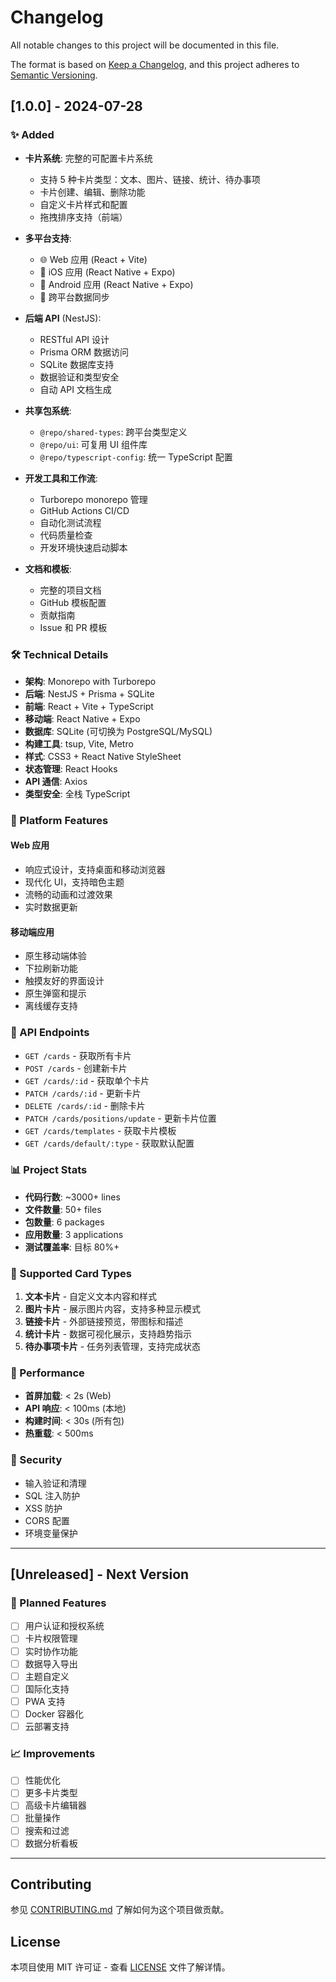 # Changelog

All notable changes to this project will be documented in this file.

The format is based on [Keep a Changelog](https://keepachangelog.com/en/1.0.0/),
and this project adheres to [Semantic Versioning](https://semver.org/spec/v2.0.0.html).

## [1.0.0] - 2024-07-28

### ✨ Added
- **卡片系统**: 完整的可配置卡片系统
  - 支持 5 种卡片类型：文本、图片、链接、统计、待办事项
  - 卡片创建、编辑、删除功能
  - 自定义卡片样式和配置
  - 拖拽排序支持（前端）

- **多平台支持**:
  - 🌐 Web 应用 (React + Vite)
  - 📱 iOS 应用 (React Native + Expo)
  - 🤖 Android 应用 (React Native + Expo)
  - 🔄 跨平台数据同步

- **后端 API** (NestJS):
  - RESTful API 设计
  - Prisma ORM 数据访问
  - SQLite 数据库支持
  - 数据验证和类型安全
  - 自动 API 文档生成

- **共享包系统**:
  - `@repo/shared-types`: 跨平台类型定义
  - `@repo/ui`: 可复用 UI 组件库
  - `@repo/typescript-config`: 统一 TypeScript 配置

- **开发工具和工作流**:
  - Turborepo monorepo 管理
  - GitHub Actions CI/CD
  - 自动化测试流程
  - 代码质量检查
  - 开发环境快速启动脚本

- **文档和模板**:
  - 完整的项目文档
  - GitHub 模板配置
  - 贡献指南
  - Issue 和 PR 模板

### 🛠️ Technical Details
- **架构**: Monorepo with Turborepo
- **后端**: NestJS + Prisma + SQLite
- **前端**: React + Vite + TypeScript
- **移动端**: React Native + Expo
- **数据库**: SQLite (可切换为 PostgreSQL/MySQL)
- **构建工具**: tsup, Vite, Metro
- **样式**: CSS3 + React Native StyleSheet
- **状态管理**: React Hooks
- **API 通信**: Axios
- **类型安全**: 全栈 TypeScript

### 📱 Platform Features

#### Web 应用
- 响应式设计，支持桌面和移动浏览器
- 现代化 UI，支持暗色主题
- 流畅的动画和过渡效果
- 实时数据更新

#### 移动端应用
- 原生移动端体验
- 下拉刷新功能
- 触摸友好的界面设计
- 原生弹窗和提示
- 离线缓存支持

### 🔧 API Endpoints
- `GET /cards` - 获取所有卡片
- `POST /cards` - 创建新卡片
- `GET /cards/:id` - 获取单个卡片
- `PATCH /cards/:id` - 更新卡片
- `DELETE /cards/:id` - 删除卡片
- `PATCH /cards/positions/update` - 更新卡片位置
- `GET /cards/templates` - 获取卡片模板
- `GET /cards/default/:type` - 获取默认配置

### 📊 Project Stats
- **代码行数**: ~3000+ lines
- **文件数量**: 50+ files
- **包数量**: 6 packages
- **应用数量**: 3 applications
- **测试覆盖率**: 目标 80%+

### 🎯 Supported Card Types
1. **文本卡片** - 自定义文本内容和样式
2. **图片卡片** - 展示图片内容，支持多种显示模式
3. **链接卡片** - 外部链接预览，带图标和描述
4. **统计卡片** - 数据可视化展示，支持趋势指示
5. **待办事项卡片** - 任务列表管理，支持完成状态

### 🚀 Performance
- **首屏加载**: < 2s (Web)
- **API 响应**: < 100ms (本地)
- **构建时间**: < 30s (所有包)
- **热重载**: < 500ms

### 🔐 Security
- 输入验证和清理
- SQL 注入防护
- XSS 防护
- CORS 配置
- 环境变量保护

---

## [Unreleased] - Next Version

### 🎯 Planned Features
- [ ] 用户认证和授权系统
- [ ] 卡片权限管理
- [ ] 实时协作功能
- [ ] 数据导入导出
- [ ] 主题自定义
- [ ] 国际化支持
- [ ] PWA 支持
- [ ] Docker 容器化
- [ ] 云部署支持

### 📈 Improvements
- [ ] 性能优化
- [ ] 更多卡片类型
- [ ] 高级卡片编辑器
- [ ] 批量操作
- [ ] 搜索和过滤
- [ ] 数据分析看板

---

## Contributing

参见 [CONTRIBUTING.md](CONTRIBUTING.md) 了解如何为这个项目做贡献。

## License

本项目使用 MIT 许可证 - 查看 [LICENSE](LICENSE) 文件了解详情。 